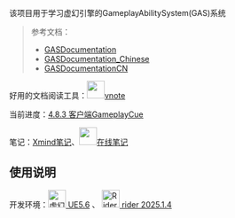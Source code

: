 该项目用于学习虚幻引擎的GameplayAbilitySystem(GAS)系统

> 参考文档：
> - [GASDocumentation](https://github.com/BillEliot/GASDocumentation)
> - [GASDocumentation_Chinese](https://github.com/BillEliot/GASDocumentation_Chinese)
> - [GASDocumentationCN](https://github.com/flyingSnow-hu/GASDocumentationCN)

好用的文档阅读工具：[<img height="32" src="https://github.com/vnotex/vnote/raw/master/pics/vnote.png"/>vnote](https://github.com/vnotex/vnote)

当前进度：[4.8.3 客户端GameplayCue](https://github.com/BillEliot/GASDocumentation_Chinese#483-%E5%AE%A2%E6%88%B7%E7%AB%AFgameplaycue)

笔记：[Xmind笔记](./Doc/GAS.xmind)、[<img src="https://assets.mubu.com/favicon.ico" height=32/>在线笔记](https://www.mubu.com/doc/1IaWT9cfQHY#m)
<!-- https://cms-assets.unrealengine.com/AVzjeqAbLRKi3W5jq0CAvz/cmb81xhrx3tsh07mzz3amnbyl --->

## 使用说明
开发环境：[<img height="32" alt="虚幻引擎徽标" src="https://cms-assets.unrealengine.com/AVzjeqAbLRKi3W5jq0CAvz/cmb81xhrq3wmn07o5xiqxc9fk">
UE5.6](https://dev.epicgames.com/documentation/zh-cn/unreal-engine/unreal-engine-5-6-documentation) 、 [<img src="https://resources.jetbrains.com/storage/logos/web/rider/rider.svg" height="32" alt="Rider" />
rider 2025.1.4](https://www.jetbrains.com/rider/download/?section=windows)

